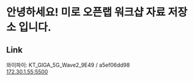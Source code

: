 # 안녕하세요! 미로 오픈랩 워크샵 자료 저장소 입니다.

## Link
와이파이: KT_GIGA_5G_Wave2_9E49 / a5ef06dd98  
[172.30.1.55:5500](172.30.1.55:5500)



